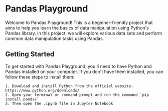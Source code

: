 # Pandas Playground
Welcome to Pandas Playground! This is a beginner-friendly project that aims to help you learn the basics of data manipulation using Python's Pandas library. In this project, we will explore various data sets and perform common data manipulation tasks using Pandas.

## Getting Started
To get started with Pandas Playground, you'll need to have Python and Pandas installed on your computer. If you don't have them installed, you can follow these steps to install them:

    1. Download and install Python from the official website: https://www.python.org/downloads/
    2. Open your terminal or command prompt and run the command `pip install pandas`
    3. Then open the .ipynb file in Jupyter Notebook

